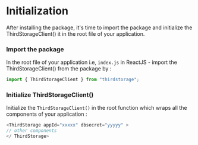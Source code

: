 # Initialization

After installing the package, it's time to import the package and initialize the ThirdStorageClient() it in the root file of your application.

### Import the package

In the root file of your application i.e, `index.js` in ReactJS - import the ThirdStorageClient() from the package by :

```js
import { ThirdStorageClient } from "thirdstorage";
```

### Initialize ThirdStorageClient()

Initialize the `ThirdStorageClient()` in the root function which wraps all the components of your application :

```js
<ThirdStorage appId="xxxxx" dbsecret="yyyyy" >
// other components
</ ThirdStorage>
```